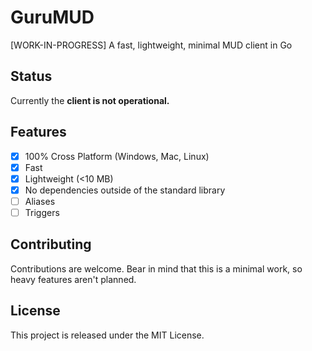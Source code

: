 # GuruMUD
[WORK-IN-PROGRESS] A fast, lightweight, minimal MUD client in Go

## Status

Currently the **client is not operational.**

## Features

- [x] 100% Cross Platform (Windows, Mac, Linux)
- [x] Fast
- [x] Lightweight (<10 MB)
- [x] No dependencies outside of the standard library
- [ ] Aliases
- [ ] Triggers

## Contributing

Contributions are welcome. Bear in mind that this is a minimal work, so heavy features aren't planned.

## License

This project is released under the MIT License.
